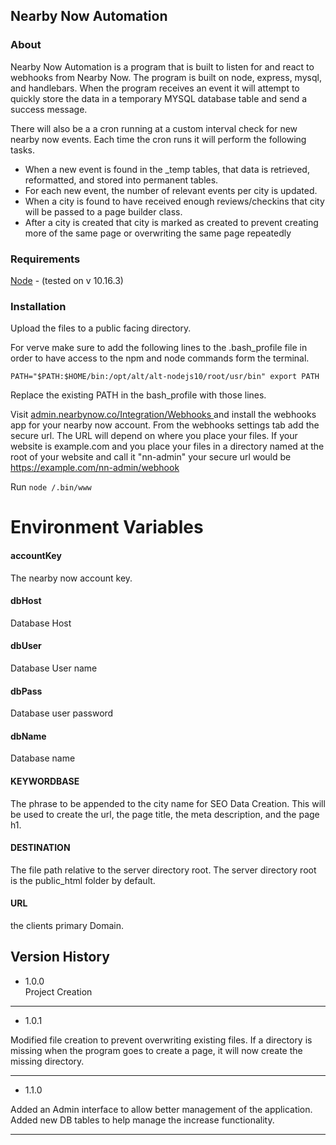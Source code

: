 Nearby Now Automation
---

### About

Nearby Now Automation is a program that is built to listen for and react to webhooks from Nearby Now.
The program is built on node, express, mysql, and handlebars.
When the program receives an event it will attempt to quickly store the data in a temporary MYSQL database table 
and send a success message. 

There will also be a a cron running at a custom interval check for new nearby now events. Each time the cron runs
it will perform the following tasks.


 - When a new event is found in the _temp tables, that data is retrieved, reformatted, and stored into permanent tables. 
 - For each new event, the number of relevant events per city is updated.
 - When a city is found to have received enough reviews/checkins that city will be passed to a page builder class.
 - After a city is created that city is marked as created to prevent creating more of the same page or overwriting the same page
 repeatedly

### Requirements

<a href="https://nodejs.org" target="_blank">Node</a> - (tested on v 10.16.3)

### Installation 

Upload the files to a public facing directory.

For verve make sure to add the following lines to the .bash_profile file in order to have access to the npm and node 
commands form the terminal.

`PATH="$PATH:$HOME/bin:/opt/alt/alt-nodejs10/root/usr/bin"
export PATH`

Replace the existing PATH in the bash_profile with those lines.

Visit 
<a href="https://admin.nearbynow.co/Integration/Webhooks" target="_blank">
admin.nearbynow.co/Integration/Webhooks
</a>
and install the webhooks app for your nearby now account.
From the webhooks settings tab add the secure url. The URL will depend on where you place your
files. If your website is example.com and you place your files in a directory named at the root of your website and call it "nn-admin" your 
secure url would be https://example.com/nn-admin/webhook

Run `node /.bin/www`

# Environment Variables

#### accountKey
The nearby now account key.
#### dbHost
Database Host
#### dbUser
Database User name
#### dbPass
Database user password
#### dbName
Database name
#### KEYWORDBASE
The phrase to be appended to the city name for SEO Data Creation. This will be used to create the url, 
the page title, the meta description, and the page h1.
#### DESTINATION
The file path relative to the server directory root. The server directory root is the public_html
folder by default.
#### URL 
the clients primary Domain.



## Version History

- 1.0.0  
Project Creation
---
- 1.0.1  

Modified file creation to prevent overwriting existing files.
If a directory is missing when the program goes to create a page, it will
now create the missing directory.

---
- 1.1.0

Added an Admin interface to allow better management of the application. Added new DB tables
to help manage the increase functionality.

---
